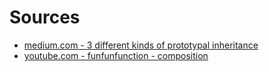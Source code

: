 # Sources
- [medium.com - 3 different kinds of prototypal inheritance](https://medium.com/javascript-scene/3-different-kinds-of-prototypal-inheritance-es6-edition-32d777fa16c9#.zcda3echm)
- [youtube.com - funfunfunction - composition](https://www.youtube.com/watch?v=wfMtDGfHWpA&feature=youtu.be)
